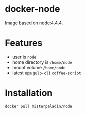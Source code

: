# docker-node

Image based on node:4.4.4.

# Features
- user is `node`
- home directory is `/home/node`
- mount volume `/home/node`
- latest `npm` `gulp-cli` `coffee-script`

# Installation

```
docker pull misterpaladin/node
```